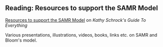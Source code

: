 ## Reading: Resources to support the SAMR Model

[Resources to support the SAMR Model](http://www.schrockguide.net/samr.html) on _Kathy Schrock's Guide To Everything_

Various presentations, illustrations, videos, books, links etc. on SAMR and Bloom's model.

